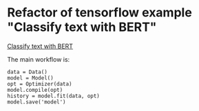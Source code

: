 # Refactor of tensorflow example "Classify text with BERT"

[Classify text with BERT](https://www.tensorflow.org/text/tutorials/classify_text_with_bert)

The main workflow is:
```
data = Data()
model = Model()
opt = Optimizer(data)
model.compile(opt)
history = model.fit(data, opt)
model.save('model')
```
